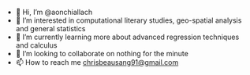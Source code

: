 - 👋 Hi, I’m @aonchiallach
- 👀 I’m interested in computational literary studies, geo-spatial analysis and general statistics
- 🌱 I’m currently learning more about advanced regression techniques and calculus
- 💞️ I’m looking to collaborate on nothing for the minute
- 📫 How to reach me chrisbeausang91@gmail.com

<!---
ilchinealach/ilchinealach is a ✨ special ✨ repository because its `README.md` (this file) appears on your GitHub profile.
You can click the Preview link to take a look at your changes.
--->
